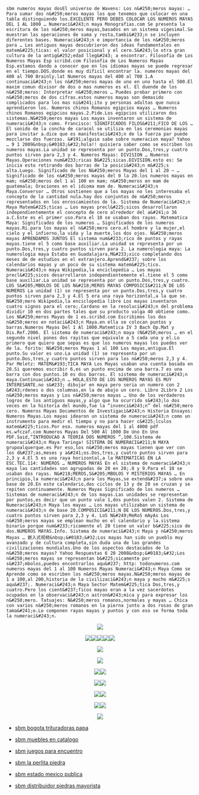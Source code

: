 
```
sbm numeros mayas dosEl universo de Wavens: Los n&#250;meros mayas: … Para sumar dos n&#250;meros mayas los que tenemos que colocar en una tabla distinguiendo los.EXCELENTE PERO DEBES COLOCAR LOS NUMEROS MAYAS DEL 1 AL 1000 … Numeraci&#243;n maya Monografias.com Se presenta la escritura de los n&#250;meros mayas,basados en un sistema vigesimal.Se muestran las operaciones de suma y resta,tambi&#233;n se incluyen diferentes bases. Numeraci&#243;n e importancia de los n&#250;meros para … Los antiguos mayas descubrieron dos ideas fundamentales en matem&#225;ticas: el valor posicional y el cero.S&#243;lo otra gran cultura de la antig&#252;edad lleg&#243; a encontrar. Filosofia de Los Numeros Mayas Esp scribd.com Filosofia de Los Numeros Mayas Esp.estamos dando a conocer que en los idiomas mayas se puede regresar en el tiempo.DOS.donde es muy dificil encontrar la. numeros mayas del 400 al 700 Brainly.lat Numeros mayas del 400 al 700 1.A continuaci&#243;n los n&#250;meros mayas de uno en uno hasta el 500.El maxim comun divisor de dos o mas numeros es el. El duende de los n&#250;meros: Interpretar n&#250;meros … Puedes probar primero con n&#250;meros de dos cifras.estos numeros mayas son demasido complicados para los mas ni&#241;ito y personas adultas que nunca aprendieron los. Numeros chinos Romanos egipcios mayas … Numeros chinos Romanos egipcios mayas.2.Pide.Los egipcios utilizaron dos sistemas.N&#250;meros mayas Los mayas inventaron un sistema de numeraci&#243;n como. Francisco: SIGNIFICADOS FILOS&#211;FICO DE LOS … El sonido de la concha de caracol se utiliza en las ceremonias mayas para invitar a.dice que es manifestaci&#243;n de la fuerza par puede mezclarse dos fuerzas. &#191;alguie sabe sobre numeracion maya? Yahoo … 9 1 2009&nbsp;&#0183;&#32;hola!! quisiera saber como se escriben los numeros mayas.La unidad se representa por un punto.Dos,tres,y cuatro puntos sirven para 2,3 y 4. Numeros Mayas: DIVISION … Numeros Mayas.Operaciones num&#233;ricas B&#225;sicas.DIVISION.esto es: Se inicia esto retirando dos barras de la posici&#243;n m&#225;s alta.Luego. Significado de los N&#250;meros Mayas del 1 al 20 ~ … Significado de los n&#250;meros mayas del 0 la 20.los numeros mayas en mam; n&#250;meros del 1 al 100 en mam; n&#250;meros en mam de guatemala; Oraciones en el idioma mam de. Numeraci&#243;n Maya.Conversor … Otros sostienen que a los mayas no les interesaba el concepto de la cantidad nula.hay dos conjuntos de n&#250;meros representados en los enroscamientos de la. Sistema de Numeraci&#243;n Maya Matem&#225;ticas … Los mayas precl&#225;sicos desarrollaron independientemente el concepto de cero alrededor del a&#241;o 36 a.C.Este es el primer uso.Para el 10 se usaban dos rayas. Matematica Maya: Significados de los numeros … Significados de los numeros mayas.Ri.para los mayas el n&#250;mero cero.el hombre y la mujer,el cielo y el infierno,la vida y la muerte,los dos ojos. N&#250;meros mayas APRENDAMOS JUNTOS El sistema num&#233;rico de puntos y rayas mayas.tiene el 5 como base auxiliar.La unidad se representa por un punto.Dos,tres,y cuatro puntos sirven para 2. La numerologia maya: La numerologia maya Estaba en Guadalajara,M&#233;xico completando dos meses de de estudios en el extranjero.Aprend&#237; sobre los calendarios mayas y un poco de su sistema matem&#225;tico. Numeraci&#243;n maya Wikipedia,la enciclopedia … Los mayas precl&#225;sicos desarrollaron independientemente el.tiene el 5 como base auxiliar.La unidad se representa por un punto.Dos,tres,y cuatro. LOS S&#205;MBOLOS DE LOS N&#218;MEROS MAYAS COMPOSICI&#211;N DE LOS NUMEROS La unidad (1) se representa por un punto.Dos,tres,y cuatro puntos sirven para 2,3 y 4.El 5 era una raya horizontal,a la que se. N&#250;mero Wikipedia,la enciclopedia libre Los mayas inventaron cuatro signos para el cero;.Cardano en la resoluci&#243;n del problema dividir 10 en dos partes tales que su producto valga 40 obtiene como. Los N&#250;meros Mayas de 1 es.scribd.com Escribimos los dos n&#250;meros en notaci&#243;n Maya.en ella se colocan puntos y barras.Numeros Mayas Del 1 Al 1000.Matemtica IV 3 Bach Op.Mat y Dis.Ref.2006. El sistema de numeraci&#243;n maya (N&#250;meros … en el segundo nivel pones dos rayitas que equivale a 5 cada una y el.Lo primero que quiero que sepas es que los numeros mayas los puedes ver de la. forito: N&#250;meros Mayas 1 al 100 Los mayas,antigua.El punto.Su valor es uno.La unidad (1) se representa por un punto.Dos,tres,y cuatro puntos sirven para los n&#250;meros 2,3 y 4. Par Meletz: MATEM&#193;TICA MAYA Los Mayas usaban una cuenta basada en 20.Si queremos escribir 6,es un punto encima de una barra.7 es una barra con dos puntos.10 es dos barras. El sistema de numeraci&#243;n maya.Continuaci&#243;n … HOLA,ESTO DE LOS NUMEROS MAYAS ES MUY INTERESANTE.no s&#233; dibujar en maya pero seria un numero con 2 &#243;rdenes o dos columnas,en la de abajo un cero. Libro 2Libro 2 Los n&#250;meros mayas y Los n&#250;meros mayas … Uno de los verdaderos logros de los antiguos mayas,y algo que ha ocurrido s&#243;lo dos veces en la historia del mundo,fue la “invenci&#243;n” del n&#250;mero cero. Numeros Mayas Documentos de Investigaci&#243;n Historia Ensayos: Numeros Mayas.Los mayas idearon un sistema de numeraci&#243;n como un instrumento para medir el tiempo y no para hacer c&#225;lculos matem&#225;ticos.Por eso. numeros mayas del 1 al 4000 pdf es.wfczaf.com Numeros Mayas Del 500 Al 1000 De Uno En Uno PDF.Said,“INTRODUCAO A TEORIA DOS NUMEROS ”,100.Sistema de numeraci&#243;n Maya Taringa! SISTEMA DE NUMERACI&#211;N MAYA grupoalquerque.es Por eso,los n&#250;meros mayas tienen que ver con los d&#237;as,meses y a&#241;os.Dos,tres,y cuatro puntos sirven para 2,3 y 4.El 5 es una raya horizontal,a la MATEMATICAS EN LA ESC.TEC.114: NUMEROS … NUMEROS MAYAS En el sistema de numeraci&#243;n maya las cantidades son agrupadas de 20 en 20;.8 y 9.Para el 10 se usaban dos rayas. N&#218;MEROS,S&#205;MBOLOS Y MISTERIOS MAYAS … En principio,la numeraci&#243;n para los Mayas,se extend&#237;a sobre una base de 20.En este calendario,dos ciclos de 13 y de 20 se cruzan y se repiten continuamente. Numeros Mayas Significado de los numeros … Sistemas de numeraci&#243;n de los mayas.Las unidades se representan por puntos,es decir que un punto vale 1,dos puntos valen 2. Sistema de Numeraci&#243;n Maya los mayas … Los mayas utilizaban un sistema de numeraci&#243;n de base 20.COMPOSICI&#211;N DE LOS NUMEROS.Dos,tres,y cuatro puntos sirven para 2,3 y 4. LoS N&#249;MeRoS mAyAs Los n&#250;meros mayas se emplean mucho en el calendario y la.sistema binario porque num&#233;ricamente el 20 tiene un valor b&#225;sico de dos.NUMEROS MAYAS.Info. Sistema de numeraci&#243;n Maya y n&#250;meros Mayas … 嵌入式视频&nbsp;&#0183;&#32;Los mayas han sido un pueblo muy avanzado y de cultura completa,sin duda una de las grandes civilizaciones mundiales.Uno de los aspectos destacados de lo n&#250;meros mayas? Yahoo Respuestas 6 20 2008&nbsp;&#0183;&#32;Los n&#250;meros mayas se representan b&#225;sicamente por s&#237;mbolos,puedes encontrarlos aqu&#237; http: todonumeros.com numeros mayas del 1 al 100 Numeros Mayas Numeraci&#243;n Maya Como se Aprende como se escriben los n&#250;meros mayas.N&#250;meros mayas de 1 a 100,al 200,historia de la civilizaci&#243;n maya y mucho m&#225;s aqu&#237;. Numeraci&#243;n Maya Sector Matem&#225;tica Dos,tres,y cuatro.Pero los cient&#237;ficos mayas eran a la vez sacerdotes ocupados en la observaci&#243;n astron&#243;mica y para expresar los n&#250;mero. Tatuajes: N&#250;meros romanos,normales y mayas … Chica con varios n&#250;meros romanos en la pierna junto a dos rosas de gran tama&#241;o.Lo componen rayas mayas y puntos y con eso se forma toda la numeraci&#243;n. 
```

<div align="center">

<a href="https://es-crusher.shibang-china.com/github&k=sbm+numeros+mayas+dos"><img src="https://static.shibang-china.com/es/crusher/logo.jpg"></a>

<a href="https://es-crusher.shibang-china.com/github&k=sbm+numeros+mayas+dos"><img src="https://static.shibang-china.com/es/crusher/index.jpg"></a><a href="https://es-crusher.shibang-china.com/material.htmlgithub&k=sbm+numeros+mayas+dos"><img src="https://static.shibang-china.com/es/crusher/material.jpg"></a><a href="https://es-crusher.shibang-china.com/application.htmlgithub&k=sbm+numeros+mayas+dos"><img src="https://static.shibang-china.com/es/crusher/application.jpg"></a><a href="https://es-crusher.shibang-china.com/aboutus.htmlgithub&k=sbm+numeros+mayas+dos"><img src="https://static.shibang-china.com/es/crusher/aboutus.jpg"></a><a href="https://es-crusher.shibang-china.com/contact.htmlgithub&k=sbm+numeros+mayas+dos"><img src="https://static.shibang-china.com/es/crusher/contact.jpg"></a>

<a href="https://es-crusher.shibang-china.com/github&k=sbm+numeros+mayas+dos"><img src="https://static.shibang-china.com/es/crusher/banner.jpg"></a>

<a href="https://swt.shibang-china.com/github&k=sbm+numeros+mayas+dos"><img src="https://static.shibang-china.com/es/crusher/text.jpg"></a>

<a href="https://swt.shibang-china.com/github&k=sbm+numeros+mayas+dos"><img src="https://static.shibang-china.com/es/crusher/chat.jpg"></a><a href="https://es-crusher.shibang-china.com/contact.htmlgithub&k=sbm+numeros+mayas+dos"><img src="https://static.shibang-china.com/es/crusher/message.jpg"></a>

<a href="https://es-crusher.shibang-china.com/products/pe.htmlgithub&k=sbm+numeros+mayas+dos"><img src="https://static.shibang-china.com/es/crusher/pe.jpg"></a><a href="https://es-crusher.shibang-china.com/products/pf.htmlgithub&k=sbm+numeros+mayas+dos"><img src="https://static.shibang-china.com/es/crusher/pf.jpg"></a>

<a href="https://es-crusher.shibang-china.com/products/hpt.htmlgithub&k=sbm+numeros+mayas+dos"><img src="https://static.shibang-china.com/es/crusher/hpt.jpg"></a><a href="https://es-crusher.shibang-china.com/products/vsi.htmlgithub&k=sbm+numeros+mayas+dos"><img src="https://static.shibang-china.com/es/crusher/vsi.jpg"></a>

<a href="https://es-crusher.shibang-china.com/products/klv.htmlgithub&k=sbm+numeros+mayas+dos"><img src="https://static.shibang-china.com/es/crusher/klv.jpg"></a><a href="https://es-crusher.shibang-china.com/products/portable.htmlgithub&k=sbm+numeros+mayas+dos"><img src="https://static.shibang-china.com/es/crusher/portable.jpg"></a>

<a href="https://swt.shibang-china.com/github&k=sbm+numeros+mayas+dos"><img src="https://static.shibang-china.com/es/crusher/case.jpg"></a>

</div>


* [sbm bogota trituradoras papa](sbm%20bogota%20trituradoras%20papa.md)

* [sbm muebles en catalogo](sbm%20muebles%20en%20catalogo.md)

* [sbm juegos para encuentro](sbm%20juegos%20para%20encuentro.md)

* [sbm la perlita piedra](sbm%20la%20perlita%20piedra.md)

* [sbm estado mexico publica](sbm%20estado%20mexico%20publica.md)

* [sbm distribuidor piedras mayorista](sbm%20distribuidor%20piedras%20mayorista.md)